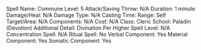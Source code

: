 
Spell Name: Commune
Level: 5
Attack/Saving Throw: N/A
Duration: 1 minute
Damage/Heal: N/A
Damage Type: N/A
Casting Time: 
Range: Self
Target/Area: N/A
Components: N/A
Cost: N/A
Class: Cleric
School:  Paladin (Devotion)
Additional Detail: Divination
Per Higher Spell Level: N/A
Concentration Spell: N/A
Ritual Spell: No
Verbal Component: Yes
Material Component: Yes
Somatic Component: Yes
